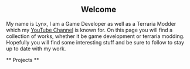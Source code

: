 <h2 align="center">Welcome</h2>

<p>
My name is Lynx, I am a Game Developer as well as a Terraria Modder which my <a href="https://www.youtube.com/channel/UC5W2s79ks1oc_9BUQ_cPyzA">YouTube Channel</a> is known for. On this page you will find a collection of works, whether it be game development or terraria modding. Hopefully you will find some interesting stuff and be sure to follow to stay up to date with my work.  
</p>
<p> </p>

** Projects **
